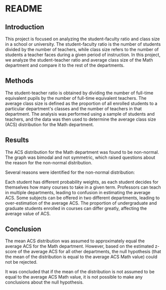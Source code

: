# README
## Introduction

This project is focused on analyzing the student-faculty ratio and class size in a school or university. The student-faculty ratio is the number of students divided by the number of teachers, while class size refers to the number of students a teacher faces during a given period of instruction. In this project, we analyze the student-teacher ratio and average class size of the Math department and compare it to the rest of the departments.

## Methods

The student-teacher ratio is obtained by dividing the number of full-time equivalent pupils by the number of full-time equivalent teachers. The average class size is defined as the proportion of all enrolled students to a particular department's classes and the number of teachers in that department. The analysis was performed using a sample of students and teachers, and the data was then used to determine the average class size (ACS) distribution for the Math department.

## Results
The ACS distribution for the Math department was found to be non-normal. The graph was bimodal and not symmetric, which raised questions about the reason for the non-normal distribution.

Several reasons were identified for the non-normal distribution:

Each student has different probability weights, as each student decides for themselves how many courses to take in a given term.
Professors can teach in multiple departments, leading to confusion in estimating the average ACS.
Some subjects can be offered in two different departments, leading to over-estimation of the average ACS.
The proportion of undergraduate and graduate students enrolled in courses can differ greatly, affecting the average value of ACS.

## Conclusion
The mean ACS distribution was assumed to approximately equal the average ACS for the Math department. However, based on the estimated z-score of the average ACS for all other departments, the null hypothesis (that the mean of the distribution is equal to the average ACS Math value) could not be rejected.

It was concluded that if the mean of the distribution is not assumed to be equal to the average ACS Math value, it is not possible to make any conclusions about the null hypothesis.




